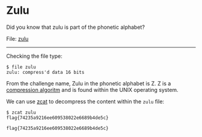 # Zulu

Did you know that zulu is part of the phonetic alphabet?

File: [zulu]()

-----

Checking the file type:

```
$ file zulu
zulu: compress'd data 16 bits
```

From the challenge name, Zulu in the phonetic alphabet is Z. Z is a  [compression algoritm](https://docs.fileformat.com/compression/z/) and is found within the UNIX operating system.

We can use [zcat](https://linux.die.net/man/1/uncompress) to decompress the content within the `zulu` file:

```
$ zcat zulu
flag{74235a9216ee609538022e6689b4de5c}
```

```
flag{74235a9216ee609538022e6689b4de5c}
```